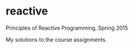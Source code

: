 # reactive
Principles of Reactive Programming, Spring 2015

My solutions to the course assignments.
